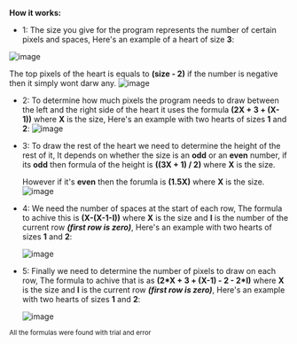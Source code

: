 **How it works:**

* 1:
  The size you give for the program represents the number of certain pixels and spaces, Here's an example of a heart of size **3**:
  
![image](https://github.com/realabases/heart.c/assets/138024063/5eb46e6e-dd94-4274-8332-75c91a4c1fa6)

  The top pixels of the heart is equals to **(size - 2)** if the number is negative then it simply wont darw any.
  ![image](https://github.com/realabases/heart.c/assets/138024063/abe1ff95-3892-457d-b2d6-a8275f5ac528)

* 2:
  To determine how much pixels the program needs to draw between the left and the right side of the heart it uses the formula **(2X + 3 + (X-1))** where **X** is the size, Here's an example with two hearts of sizes **1** and **2**:
  ![image](https://github.com/realabases/heart.c/assets/138024063/806c0853-360d-463a-8734-0dd1fd845f47)

* 3:
  To draw the rest of the heart we need to determine the height of the rest of it, It depends on whether the size is an **odd** or an **even** number, if its **odd** then formula of the height is **((3X + 1) / 2)** where **X** is the size.
  
  However if it's **even** then the forumla is **(1.5X)** where **X** is the size.
![image](https://github.com/realabases/heart.c/assets/138024063/3dc266f9-2f35-4157-b777-efcb850b45e0)

* 4:
  We need the number of spaces at the start of each row, The formula to achive this is **(X-(X-1-I))** where **X** is the size and **I** is the number of the current row ***(first row is zero)***, Here's an example with two hearts of sizes **1** and **2**:

  ![image](https://github.com/realabases/heart.c/assets/138024063/8ece1c2c-030d-4728-8d3d-ce28fa427acd)

* 5:
  Finally we need to determine the number of pixels to draw on each row, The formula to achive that is as **(2\*X + 3 + (X-1) - 2 - 2\*I)** where **X** is the size and **I** is the current row ***(first row is zero)***, Here's an example with two hearts of sizes **1** and **2**:

  ![image](https://github.com/realabases/heart.c/assets/138024063/34c81368-779f-4d1e-9dea-e66fb0c23737)


<sub>All the formulas were found with trial and error</sub>	
